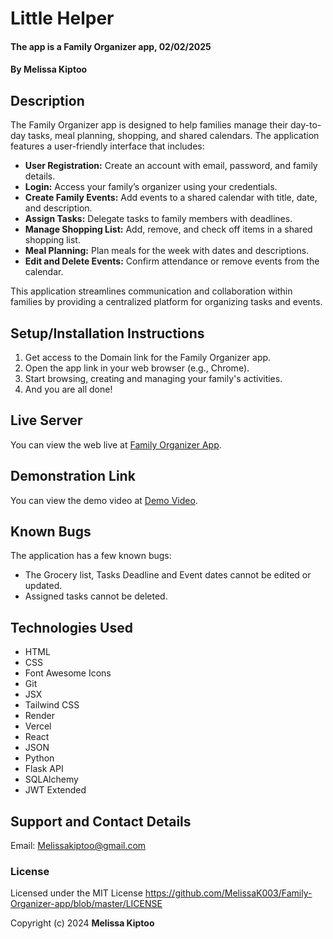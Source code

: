 # Little Helper
#### The app is a Family Organizer app, 02/02/2025
#### **By Melissa Kiptoo**

## Description
The Family Organizer app is designed to help families manage their day-to-day tasks, meal planning, shopping, and shared calendars. The application features a user-friendly interface that includes:

* **User Registration:** Create an account with email, password, and family details.
* **Login:** Access your family’s organizer using your credentials.
* **Create Family Events:** Add events to a shared calendar with title, date, and description.
* **Assign Tasks:** Delegate tasks to family members with deadlines.
* **Manage Shopping List:** Add, remove, and check off items in a shared shopping list.
* **Meal Planning:** Plan meals for the week with dates and descriptions.
* **Edit and Delete Events:** Confirm attendance or remove events from the calendar.

This application streamlines communication and collaboration within families by providing a centralized platform for organizing tasks and events.

## Setup/Installation Instructions
1. Get access to the Domain link for the Family Organizer app.
2. Open the app link in your web browser (e.g., Chrome).
3. Start browsing, creating and managing your family's activities.
4. And you are all done!

## Live Server
You can view the web live at [Family Organizer App](https://little-helper-drab.vercel.app/).

## Demonstration Link
You can view the demo video at [Demo Video](https://drive.google.com/file/d/1GF_CShPnRj11wmWEq1pBQ_DUEzjzShOB/view).

## Known Bugs
The application has a few known bugs:
- The Grocery list, Tasks Deadline and Event dates cannot be edited or updated.
- Assigned tasks cannot be deleted.

## Technologies Used
- HTML
- CSS
- Font Awesome Icons
- Git
- JSX
- Tailwind CSS
- Render
- Vercel
- React
- JSON
- Python
- Flask API
- SQLAlchemy
- JWT Extended

## Support and Contact Details
Email: [Melissakiptoo@gmail.com](mailto:Melissakiptoo@gmail.com)

### License
Licensed under the MIT License https://github.com/MelissaK003/Family-Organizer-app/blob/master/LICENSE

Copyright (c) 2024 **Melissa Kiptoo**
